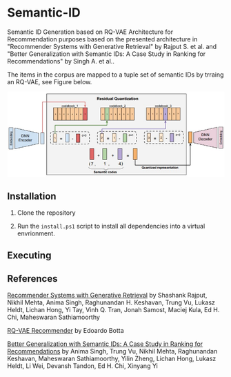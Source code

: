 # Semantic-ID

Semantic ID Generation based on RQ-VAE Architecture for Recommendation purposes based on the presented architecture in "Recommender Systems with Generative Retrieval" by Rajput S. et al. and "Better Generalization with Semantic IDs: A Case Study in Ranking for Recommendations" by Singh A. et al..

The items in the corpus are mapped to a tuple set of semantic IDs by trraing an RQ-VAE, see Figure below.

![proposed Architecture for RQ-VAE from Tiger](./assets/RQ-VAE-Architecture-Rajput-TIGER.jpg)

## Installation

1. Clone the repository

2. Run the `install.ps1` script to install all dependencies into a virtual envrionment.

## Executing

## References

[Recommender Systems with Generative Retrieval](https://arxiv.org/abs/2305.05065) by Shashank Rajput, Nikhil Mehta, Anima Singh, Raghunandan H. Keshavan, Trung Vu, Lukasz Heldt, Lichan Hong, Yi Tay, Vinh Q. Tran, Jonah Samost, Maciej Kula, Ed H. Chi, Maheswaran Sathiamoorthy

[RQ-VAE Recommender](https://github.com/EdoardoBotta/RQ-VAE-Recommender) by Edoardo Botta

[Better Generalization with Semantic IDs: A Case Study in Ranking for Recommendations](https://arxiv.org/abs/2306.08121) by Anima Singh, Trung Vu, Nikhil Mehta, Raghunandan Keshavan, Maheswaran Sathiamoorthy, Yilin Zheng, Lichan Hong, Lukasz Heldt, Li Wei, Devansh Tandon, Ed H. Chi, Xinyang Yi

